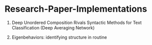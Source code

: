 # Research-Paper-Implementations

1. Deep Unordered Composition Rivals Syntactic Methods for Text Classification (Deep Averaging Network)


2. Eigenbehaviors: identifying structure in routine
